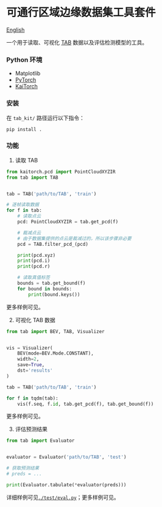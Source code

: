 # 可通行区域边缘数据集工具套件

[English](./README_EN.md)

一个用于读取、可视化 [TAB](https://github.com/kaiopen/tab) 数据以及评估检测模型的工具。

### Python 环境
- Matplotlib
- [PyTorch](https://pytorch.org)
- [KaiTorch](https://github.com/kaiopen/kaitorch)

### 安装
在 `tab_kit/` 路径运行以下指令：
```shell
pip install .
```

### 功能
1. 读取 TAB
```python
from kaitorch.pcd import PointCloudXYZIR
from tab import TAB


tab = TAB('path/to/TAB', 'train')

# 逐帧读取数据
for f in tab:
    # 读取点云
    pcd: PointCloudXYZIR = tab.get_pcd(f)

    # 裁减点云
    # 由于数据集提供的点云是裁减过的，所以该步骤非必要
    pcd = TAB.filter_pcd_(pcd)

    print(pcd.xyz)
    print(pcd.i)
    print(pcd.r)

    # 读取真值标签
    bounds = tab.get_bound(f)
    for bound in bounds:
        print(bound.keys())

```

更多样例可见。

2. 可视化 TAB 数据
```python
from tab import BEV, TAB, Visualizer


vis = Visualizer(
    BEV(mode=BEV.Mode.CONSTANT),
    width=2,
    save=True,
    dst='results'
)

tab = TAB('path/to/TAB', 'train')

for f in tqdm(tab):
    vis(f.seq, f.id, tab.get_pcd(f), tab.get_bound(f))

```

更多样例可见。

3. 评估预测结果
```python
from tab import Evaluator


evaluator = Evaluator('path/to/TAB', 'test')

# 获取预测结果
# preds = ...

print(Evaluator.tabulate(*evaluator(preds)))

```

详细样例可见[`./test/eval.py`](./test/eval.py)；更多样例可见。